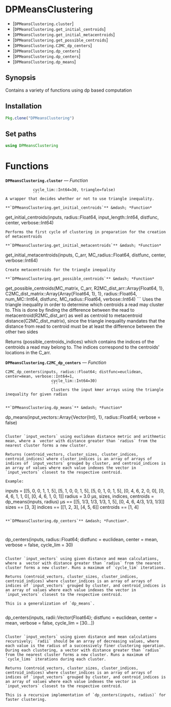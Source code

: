 
<a id='DPMeansClustering-1'></a>

# DPMeansClustering

- [`DPMeansClustering.cluster`]
- [`DPMeansClustering.get_initial_centroids`]
- [`DPMeansClustering.get_initial_metacentroids`]
- [`DPMeansClustering.get_possible_centroids`]
- [`DPMeansClustering.C2MC_dp_centers`]
- [`DPMeansClustering.dp_centers`]
- [`DPMeansClustering.dp_centers`]
- [`DPMeansClustering.dp_means`]

## Synopsis

Contains a variety of functions using dp based computation

## Installation
```julia
Pkg.clone("DPMeansClustering")

```

## Set paths
```julia
using DPMeansClustering
```

<a id='Functions-1'></a>
# Functions
**`DPMeansClustering.cluster`** &mdash; *Function*
```cluster(inputs, radius::Float64; distfunc=euclidean, center=mean, verbose::Int64=1,
            cycle_lim::Int64=30, triangle=false)
            ```
A wrapper that decides whether or not to use triangle inequality.

**`DPMeansClustering.get_initial_centroids`** &mdash; *Function*
```
get_initial_centroids(inputs, radius::Float64, input_length::Int64, distfunc, center, verbose::Int64)
```
Performs the first cycle of clustering in preparation for the creation of metacentroids

**`DPMeansClustering.get_initial_metacentroids`** &mdash; *Function*
```
get_initial_metacentroids(inputs, C_arr, MC_radius::Float64, distfunc, center, verbose::Int64)
```
Create metacentroids for the triangle inequality

**`DPMeansClustering.get_possible_centroids`** &mdash; *Function*
```
get_possible_centroids(MC_matrix, C_arr, R2MC_dist_arr::Array{Float64, 1},
                        C2MC_dist_matrix::Array{Array{Float64, 1}, 1}, radius::Float64, num_MC::Int64,
                        distfunc, MC_radius::Float64, verbose::Int64)
                        ```
Uses the triangle inequality in order to determine which centroids a read may cluster to. This is
done by finding the difference between the read to metacentroid(R2MC_dist_arr) as well as centroid
to metacentroid distance(C2MC_dist_matrix), since the triangle inequality mandates that the
distance from read to centroid must be at least the difference between the other two sides

Returns (possible_centroids_indices) which contains the indices of the centroids a read may belong
to. The indices correspond to the centroids' locations in the C_arr.         

**`DPMeansClustering.C2MC_dp_centers`** &mdash; *Function*
```
C2MC_dp_centers(inputs, radius::Float64; distfunc=euclidean, center=mean, verbose::Int64=1,
                    cycle_lim::Int64=30)
                    ```
                    Clusters the input kmer arrays using the triangle inequality for given radius


**`DPMeansClustering.dp_means`** &mdash; *Function*

```
dp_means(input_vectors::Array{Vector{Int}, 1}, radius::Float64; verbose = false)
```

Cluster `input_vectors` using euclidean distance metric and arithmetic mean, where a  vector with distance greater than `radius` from the nearest cluster forms a new cluster.

Returns (centroid_vectors, cluster_sizes, cluster_indices, centroid_indices) where cluster_indices is an array of arrays of indices of `input_vectors` grouped by cluster, and centroid_indices is an array of values where each value indexes the vector in `input_vectors` closest to the respective centroid.

Example:

```
inputs = [[5, 0, 0, 1, 1, 5],
          [5, 1, 0, 0, 1, 5],
          [5, 0, 1, 0, 1, 5],
          [0, 4, 6, 2, 0, 0],
          [0, 4, 6, 1, 1, 0],
          [0, 4, 6, 1, 0, 1]]
radius = 3.0
μs, sizes, indices, centroids = dp_means(inputs, radius)
μs == [[5, 1/3, 1/3, 1/3, 1, 5],
             [0, 4, 6, 4/3, 1/3, 1/3]]
sizes == [3, 3]
indices == [[1, 2, 3], [4, 5, 6]]
centroids == [1, 4]
```

**`DPMeansClustering.dp_centers`** &mdash; *Function*.



```
dp_centers(inputs, radius::Float64; distfunc = euclidean, center = mean, verbose = false, cycle_lim = 30)
```

Cluster `input_vectors` using given distance and mean calculations, where a  vector with distance greater than `radius` from the nearest cluster forms a new cluster. Runs a maximum of `cycle_lim` iterations.

Returns (centroid_vectors, cluster_sizes, cluster_indices, centroid_indices) where cluster_indices is an array of arrays of indices of `input_vectors` grouped by cluster, and centroid_indices is an array of values where each value indexes the vector in `input_vectors` closest to the respective centroid.

This is a generalization of `dp_means`.


```
dp_centers(inputs, radii::Vector{Float64}; distfunc = euclidean, center = mean, verbose = false, cycle_lim = [30...])
```

Cluster `input_vectors` using given distance and mean calculations recursively; `radii` should be an array of decreasing values, where each value is the radius of a successively finer clustering operation. During each clustering, a vector with distance greater than `radius` from the nearest cluster forms a new cluster. Runs a maximum of `cycle_lims` iterations during each cluster.

Returns (centroid_vectors, cluster_sizes, cluster_indices, centroid_indices) where cluster_indices is an array of arrays of indices of `input_vectors` grouped by cluster, and centroid_indices is an array of values where each value indexes the vector in `input_vectors` closest to the respective centroid.

This is a recursive implementation of `dp_centers(inputs, radius)` for faster clustering.
